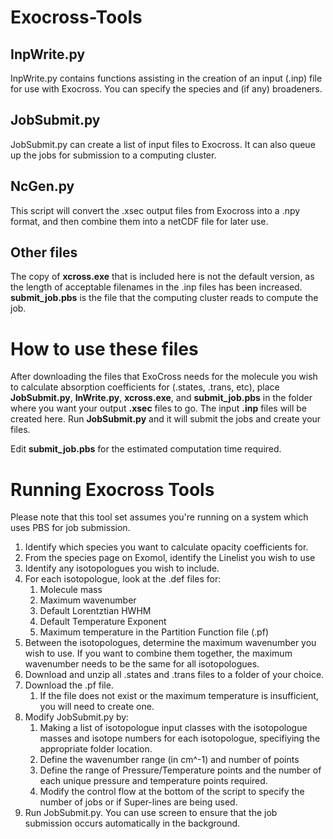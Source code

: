 # Exocross-Tools


## InpWrite.py 
InpWrite.py contains functions assisting in the creation of an input (.inp) file for use with Exocross. You can specify the species and (if any) broadeners.

## JobSubmit.py 

JobSubmit.py can create a list of input files to Exocross. It can also queue up the jobs for submission to a computing cluster. 

## NcGen.py

This script will convert the .xsec output files from Exocross into a .npy format, and then combine them into a netCDF file for later use.



## Other files

The copy of **xcross.exe** that is included here is not the default version, as the length of acceptable filenames in the .inp files has been increased. **submit_job.pbs** is the file that the computing cluster reads to compute the job. 

# How to use these files

After downloading the files that ExoCross needs for the molecule you wish to calculate absorption coefficients for (.states, .trans, etc), place **JobSubmit.py**, **InWrite.py**, **xcross.exe**, and **submit_job.pbs** in the folder where you want your output **.xsec** files to go. The input **.inp** files will be created here. Run **JobSubmit.py** and it will submit the jobs and create your files.

Edit **submit_job.pbs** for the estimated computation time required.


# Running Exocross Tools

Please note that this tool set assumes you're running on a system which uses PBS for job submission.

1. Identify which species you want to calculate opacity coefficients for.
2. From the species page on Exomol, identify the Linelist you wish to use
3. Identify any isotopologues you wish to include.
4. For each isotopologue, look at the .def files for:
    1. Molecule mass
    2. Maximum wavenumber
    3. Default Lorentztian HWHM
    4. Default Temperature Exponent
    5. Maximum temperature in the Partition Function file (.pf)
5. Between the isotopologues, determine the maximum wavenumber you wish to use. If you want to combine them together, the maximum wavenumber needs to be the same for all isotopologues. 
6. Download and unzip all .states and .trans files to a folder of your choice.
7. Download the .pf file. 
    1. If the file does not exist or the maximum temperature is insufficient, you will need to create one.
8. Modify JobSubmit.py by:
   1. Making a list of isotopologue input classes with the isotopologue masses and isotope numbers for each isotopologue, specifiying the appropriate folder location.
   2. Define the wavenumber range (in cm^-1) and number of points
   4. Define the range of Pressure/Temperature points and the number of each unique pressure and temperature points required.
   5. Modify the control flow at the bottom of the script to specify the number of jobs or if Super-lines are being used.
9. Run JobSubmit.py. You can use screen to ensure that the job submission occurs automatically in the background.
